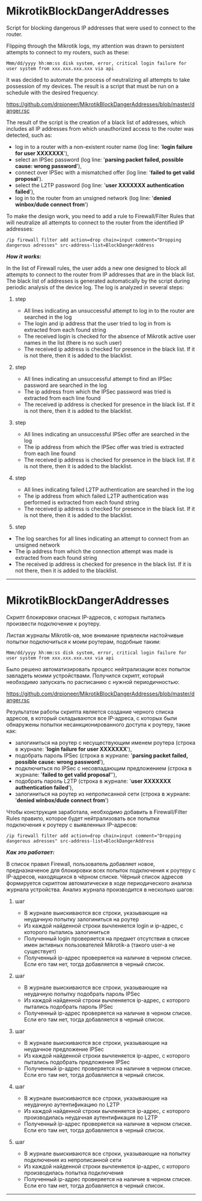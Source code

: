 # MikrotikBlockDangerAddresses

Script for blocking dangerous IP addresses that were used to connect to the router.



Flipping through the Mikrotik logs, my attention was drawn to persistent attempts to connect to my routers, such as these:

```
Mmm/dd/yyyy hh:mm:ss disk system, error, critical login failure for user system from xxx.xxx.xxx.xxx via api
```

It was decided to automate the process of neutralizing all attempts to take possession of my devices. The result is a script that must be run on a schedule with the desired frequency:

https://github.com/drpioneer/MikrotikBlockDangerAddresses/blob/master/danger.rsc

The result of the script is the creation of a black list of addresses, which includes all IP addresses from which unauthorized access to the router was detected, such as:

- log in to a router with a non-existent router name (log line: '**login failure for user XXXXXXX**'),
- select an IPSec password (log line: '**parsing packet failed, possible cause: wrong password**'),
- connect over IPSec with a mismatched offer (log line: '**failed to get valid proposal**').
- select the L2TP password (log line: '**user XXXXXXX authentication failed**'),
- log in to the router from an unsigned network (log line: '**denied winbox/dude connect from**')

To make the design work, you need to add a rule to Firewall/Filter Rules that will neutralize all attempts to connect to the router from the identified IP addresses:

```
/ip firewall filter add action=drop chain=input comment="Dropping dangerous adresses" src-address-list=BlockDangerAddress
```

***How it works:***

In the list of Firewall rules, the user adds a new one designed to block all attempts to connect to the router from IP addresses that are in the black list. The black list of addresses is generated automatically by the script during periodic analysis of the device log. The log is analyzed in several steps:

1. step
   - All lines indicating an unsuccessful attempt to log in to the router are searched in the log
   - The login and ip address that the user tried to log in from is extracted from each found string
   - The received login is checked for the absence of Mikrotik active user names in the list (there is no such user)
   - The received ip address is checked for presence in the black list. If it is not there, then it is added to the blacklist.

2. step
   - All lines indicating an unsuccessful attempt to find an IPSec password are searched in the log
   - The ip address from which the IPSec password was tried is extracted from each line found
   - The received ip address is checked for presence in the black list. If it is not there, then it is added to the blacklist.

3. step
   - All lines indicating an unsuccessful IPSec offer are searched in the log
   - The ip address from which the IPSec offer was tried is extracted from each line found
   - The received ip address is checked for presence in the black list. If it is not there, then it is added to the blacklist.

4. step
   - All lines indicating failed L2TP authentication are searched in the log
   - The ip address from which failed L2TP authentication was performed is extracted from each found string
   - The received ip address is checked for presence in the black list. If it is not there, then it is added to the blacklist.

5. step
  - The log searches for all lines indicating an attempt to connect from an unsigned network
  - The ip address from which the connection attempt was made is extracted from each found string
  - The received ip address is checked for presence in the black list. If it is not there, then it is added to the blacklist.

------

# MikrotikBlockDangerAddresses

Скрипт блокировки опасных IP-адресов, с которых пытались произвести подключение к роутеру.



Листая журналы Mikrotik-ов, мое внимание привлекли настойчивые попытки подключиться к моим роутерам, подобные таким:

```
Mmm/dd/yyyy hh:mm:ss disk system, error, critical login failure for user system from xxx.xxx.xxx.xxx via api
```

Было решено автоматизировать процесс нейтрализации всех попыток завладеть моими устройствами. Получился скрипт, который необходимо запускать по расписанию с нужной периодичностью:

https://github.com/drpioneer/MikrotikBlockDangerAddresses/blob/master/danger.rsc

Результатом работы скрипта является создание черного списка адресов, в который складываются все IP-адреса, с которых были обнаружены попытки несанкционированного доступа к роутеру, такие как:

- залогиниться на роутер с несуществующим именем роутера (строка в журнале: '**login failure for user XXXXXXX**'),
- подобрать пароль IPSec (строка в журнале: '**parsing packet failed, possible cause: wrong password**'),
- подключиться по IPSec c несовпадающим предложением (строка в журнале: '**failed to get valid proposal'**'),
- подобрать пароль L2TP (строка в журнале: '**user XXXXXXX authentication failed**'),
- залогиниться на роутер из непрописанной сети (строка в журнале: '**denied winbox/dude connect from**')

Чтобы конструкция заработала, необходимо добавить в Firewall/Filter Rules правило, которое будет нейтрализовать все попытки подключения к роутеру с выявленных IP-адресов:

```
/ip firewall filter add action=drop chain=input comment="Dropping dangerous adresses" src-address-list=BlockDangerAddress
```

***Как это работает:***

В список правил Firewall, пользователь добавляет новое, предназначеное для блокировки всех попыток подключения к роутеру с IP-адресов, находящихся в чёрном списке. Чёрный список адресов формируется скриптом автоматически в ходе периодического анализа журнала устройства. Анализ журнала производится в несколько шагов:

1. шаг
   - В журнале выискиваются все строки, указывающие на неудачную попытку залогиниться на роутер
   - Из каждой найденной строки вычленяется login и ip-адрес, с которого пытались залогиниться
   - Полученный login проверяется на предмет отсутствия в списке имен активных пользователей Mikrotik-а (такого user-а не существует)
   - Полученный ip-адрес проверяется на наличие в черном списке. Если его там нет, тогда добавляется в черный список.

2. шаг
   - В журнале выискиваются все строки, указывающие на неудачную попытку подобрать пароль IPSec
   - Из каждой найденной строки вычленяется ip-адрес, с которого пытались подобрать пароль IPSec
   - Полученный ip-адрес проверяется на наличие в черном списке. Если его там нет, тогда добавляется в черный список.

3. шаг
   - В журнале выискиваются все строки, указывающие на неудачное предложение IPSec
   - Из каждой найденной строки вычленяется ip-адрес, с которого пытались подобрать предложение IPSec
   - Полученный ip-адрес проверяется на наличие в черном списке. Если его там нет, тогда добавляется в черный список.

4. шаг
   - В журнале выискиваются все строки, указывающие на неудачную аутентификацию по L2TP
   - Из каждой найденной строки вычленяется ip-адрес, с которого производилась неудачная аутентификация по L2TP
   - Полученный ip-адрес проверяется на наличие в черном списке. Если его там нет, тогда добавляется в черный список.

5. шаг
   - В журнале выискиваются все строки, указывающие на попытку подключения из непрописанной сети
   - Из каждой найденной строки вычленяется ip-адрес, с которого производилась попытка подключения
   - Полученный ip-адрес проверяется на наличие в черном списке. Если его там нет, тогда добавляется в черный список.

------


